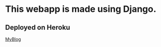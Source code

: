 # This webapp is made using Django.

## Deployed on Heroku

[MyBlog](https://myblog-djangoapp.herokuapp.com)
